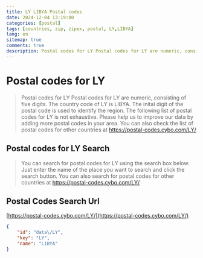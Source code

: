 ```yaml
---
title: LY LIBYA Postal codes 
date: 2024-12-04 13:19:00
categories: [postal]
tags: [countries, zip, zipex, postal, LY,LIBYA]
lang: en
sitemap: true
comments: true
description: Postal codes for LY Postal codes for LY are numeric, consisting of five digits. The country code of LY is LIBYA. The inital digit of the postal code is used to identify the region. The following list of postal codes for LY is not exhaustive. Please help us to improve our data by adding more postal codes in your area. You can also check the list of postal codes for other countries at https://postal-codes.cybo.com/LY/
---
```


# Postal codes for LY
> Postal codes for LY Postal codes for LY are numeric, consisting of five digits. The country code of LY is LIBYA. The inital digit of the postal code is used to identify the region. The following list of postal codes for LY is not exhaustive. Please help us to improve our data by adding more postal codes in your area. You can also check the list of postal codes for other countries at https://postal-codes.cybo.com/LY/

## Postal codes for LY Search 
> You can search for postal codes for LY using the search box below. Just enter the name of the place you want to search and click the search button. You can also search for postal codes for other countries at https://postal-codes.cybo.com/LY/

## Postal Codes Search Url

[https://postal-codes.cybo.com/LY/](https://postal-codes.cybo.com/LY/)
```json
{
    "id": "data\/LY",
    "key": "LY",
    "name": "LIBYA"
}
```
